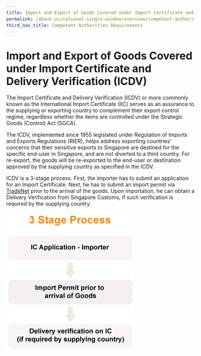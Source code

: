 ```yaml
---
title: Import and Export of Goods Covered under Import Certificate and Delivery Verification (ICDV)
permalink: /about-us/national-single-window/overview/competent-authorities-requirements/icdv
third_nav_title: Competent Authorities Requirements
---
```



# Import and Export of Goods Covered under Import Certificate and Delivery Verification (ICDV)

The Import Certificate and Delivery Verification (ICDV) or more commonly known as the International Import Certificate (IIC) serves as an assurance to the supplying or exporting country to complement their export control regime, regardless whether the items are controlled under the Strategic Goods (Control) Act (SGCA).

The ICDV, implemented since 1955 legislated under Regulation of Imports and Exports Regulations (RIER), helps address exporting countries’ concerns that their sensitive exports to Singapore are destined for the specific end-user in Singapore, and are not diverted to a third country. For re-export, the goods will be re-exported to the end-user or destination approved by the supplying country as specified in the ICDV.

ICDV is a 3-stage process. First, the importer has to submit an application for an Import Certificate. Next, he has to submit an import permit via  [TradeNet](https://www.tradexchange.gov.sg/tradexchange/default.portal?_nfpb=true&_pageLabel=main_tn&_nfls=false) prior to the arrival of the goods. Upon importation, he can obtain a Delivery Verification from Singapore Customs, if such verification is required by the supplying country.

![Layered Enforcement](/images/icdv.jpg)
